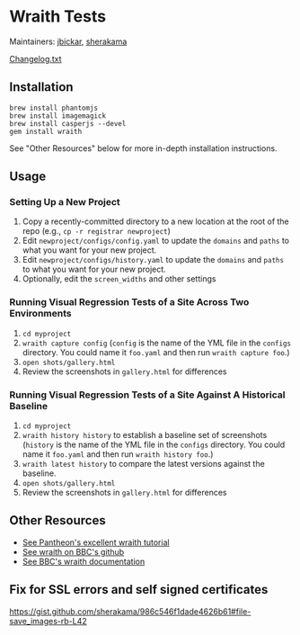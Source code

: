 # Wraith Tests
Maintainers: [jbickar](https://github.com/jbickar), [sherakama](https://github.com/sherakama)

[Changelog.txt](CHANGELOG.txt)

## Installation

```
brew install phantomjs
brew install imagemagick
brew install casperjs --devel
gem install wraith
```
See "Other Resources" below for more in-depth installation instructions.

## Usage

### Setting Up a New Project

1. Copy a recently-committed directory to a new location at the root of the repo (e.g., `cp -r registrar newproject`)
2. Edit `newproject/configs/config.yaml` to update the `domains` and `paths` to what you want for your new project.
3. Edit `newproject/configs/history.yaml` to update the `domains` and `paths` to what you want for your new project.
4. Optionally, edit the `screen_widths` and other settings

### Running Visual Regression Tests of a Site Across Two Environments

1. `cd myproject`
2. `wraith capture config` (`config` is the name of the YML file in the `configs` directory.  You could name it `foo.yaml` and then run `wraith capture foo`.)
3. `open shots/gallery.html`
4. Review the screenshots in `gallery.html` for differences

### Running Visual Regression Tests of a Site Against A Historical Baseline

1. `cd myproject`
2. `wraith history history` to establish a baseline set of screenshots (`history` is the name of the YML file in the `configs` directory.  You could name it `foo.yaml` and then run `wraith history foo`.)
3. `wraith latest history` to compare the latest versions against the baseline.
4. `open shots/gallery.html`
5. Review the screenshots in `gallery.html` for differences


## Other Resources

- [See Pantheon's excellent wraith tutorial](https://pantheon.io/docs/guides/visual-diff-with-wraith/)
- [See wraith on BBC's github](https://github.com/BBC-News/wraith)
- [See BBC's wraith documentation](http://bbc-news.github.io/wraith/index.html)

## Fix for SSL errors and self signed certificates
https://gist.github.com/sherakama/986c546f1dade4626b61#file-save_images-rb-L42
